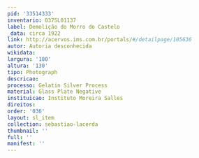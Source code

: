 ```yaml
---
pid: '33514333'
inventario: 037SL01137
label: Demolição do Morro do Castelo
_data: circa 1922
link: http://acervos.ims.com.br/portals/#/detailpage/105636
autor: Autoria desconhecida
wikidata: 
largura: '180'
altura: '130'
tipo: Photograph
descricao: 
processo: Gelatin Silver Process
material: Glass Plate Negative
instituicao: Instituto Moreira Salles
direitos: 
order: '036'
layout: sl_item
collection: sebastiao-lacerda
thumbnail: ''
full: ''
manifest: ''
---
```


